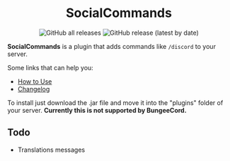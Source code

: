 <h1 align="center">SocialCommands</h1>

<div align="center">
    <img alt="GitHub all releases" src="https://img.shields.io/github/downloads/NetherMCtv/social-commands-plugin/total?style=for-the-badge" />
    <img alt="GitHub release (latest by date)" src="https://img.shields.io/github/v/release/NetherMCtv/social-commands-plugin?label=version&style=for-the-badge" />
</div>

**SocialCommands** is a plugin that adds commands like `/discord` to your server.

Some links that can help you:
- [How to Use](https://nethermc.gitbook.io/socialcommands/how-to-use)
- [Changelog](https://nethermc.gitbook.io/socialcommands/changelog)

To install just download the .jar file and move it into the "plugins" folder of your server. **Currently this is not supported by BungeeCord.**

## Todo

- Translations messages